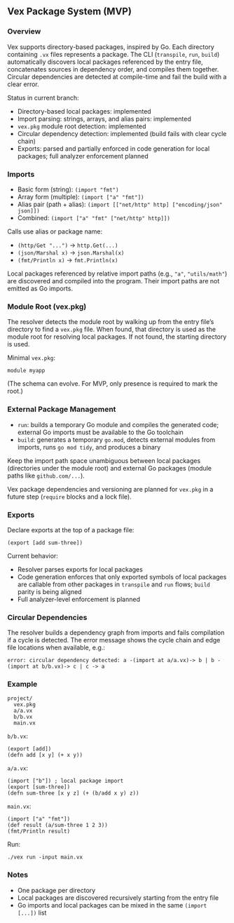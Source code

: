 ## Vex Package System (MVP)

### Overview
Vex supports directory-based packages, inspired by Go. Each directory containing `.vx` files represents a package. The CLI (`transpile`, `run`, `build`) automatically discovers local packages referenced by the entry file, concatenates sources in dependency order, and compiles them together. Circular dependencies are detected at compile-time and fail the build with a clear error.

Status in current branch:
- Directory-based local packages: implemented
- Import parsing: strings, arrays, and alias pairs: implemented
- `vex.pkg` module root detection: implemented
- Circular dependency detection: implemented (build fails with clear cycle chain)
- Exports: parsed and partially enforced in code generation for local packages; full analyzer enforcement planned

### Imports
- Basic form (string): `(import "fmt")`
- Array form (multiple): `(import ["a" "fmt"])`
- Alias pair (path + alias): `(import [["net/http" http] ["encoding/json" json]])`
- Combined: `(import ["a" "fmt" ["net/http" http]])`

Calls use alias or package name:
- `(http/Get "...")` → `http.Get(...)`
- `(json/Marshal x)` → `json.Marshal(x)`
- `(fmt/Println x)` → `fmt.Println(x)`

Local packages referenced by relative import paths (e.g., `"a"`, `"utils/math"`) are discovered and compiled into the program. Their import paths are not emitted as Go imports.

### Module Root (vex.pkg)
The resolver detects the module root by walking up from the entry file’s directory to find a `vex.pkg` file. When found, that directory is used as the module root for resolving local packages. If not found, the starting directory is used.

Minimal `vex.pkg`:
```
module myapp
```
(The schema can evolve. For MVP, only presence is required to mark the root.)

### External Package Management
- `run`: builds a temporary Go module and compiles the generated code; external Go imports must be available to the Go toolchain
- `build`: generates a temporary `go.mod`, detects external modules from imports, runs `go mod tidy`, and produces a binary

Keep the import path space unambiguous between local packages (directories under the module root) and external Go packages (module paths like `github.com/...`).

Vex package dependencies and versioning are planned for `vex.pkg` in a future step (`require` blocks and a lock file).

### Exports
Declare exports at the top of a package file:
```
(export [add sum-three])
```

Current behavior:
- Resolver parses exports for local packages
- Code generation enforces that only exported symbols of local packages are callable from other packages in `transpile` and `run` flows; `build` parity is being aligned
- Full analyzer-level enforcement is planned

### Circular Dependencies
The resolver builds a dependency graph from imports and fails compilation if a cycle is detected. The error message shows the cycle chain and edge file locations when available, e.g.:

```
error: circular dependency detected: a -(import at a/a.vx)-> b | b -(import at b/b.vx)-> c | c -> a
```

### Example
```
project/
  vex.pkg
  a/a.vx
  b/b.vx
  main.vx
```

`b/b.vx`:
```
(export [add])
(defn add [x y] (+ x y))
```

`a/a.vx`:
```
(import ["b"]) ; local package import
(export [sum-three])
(defn sum-three [x y z] (+ (b/add x y) z))
```

`main.vx`:
```
(import ["a" "fmt"]) 
(def result (a/sum-three 1 2 3))
(fmt/Println result)
```

Run:
```
./vex run -input main.vx
```

### Notes
- One package per directory
- Local packages are discovered recursively starting from the entry file
- Go imports and local packages can be mixed in the same `(import [...])` list

